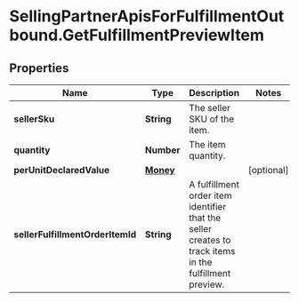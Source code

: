 # SellingPartnerApisForFulfillmentOutbound.GetFulfillmentPreviewItem

## Properties

Name | Type | Description | Notes
------------ | ------------- | ------------- | -------------
**sellerSku** | **String** | The seller SKU of the item. | 
**quantity** | **Number** | The item quantity. | 
**perUnitDeclaredValue** | [**Money**](Money.md) |  | [optional] 
**sellerFulfillmentOrderItemId** | **String** | A fulfillment order item identifier that the seller creates to track items in the fulfillment preview. | 


